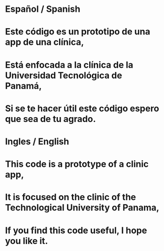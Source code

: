 # Español / Spanish
#
# Este código es un prototipo de una app de una clínica,
# Está enfocada a la clínica de la Universidad Tecnológica de Panamá,
# Si se te hacer útil este código espero que sea de tu agrado.
#
# Ingles / English
#
# This code is a prototype of a clinic app,
# It is focused on the clinic of the Technological University of Panama,
# If you find this code useful, I hope you like it.
